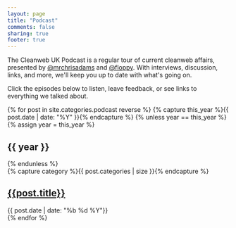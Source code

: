 ```yaml
---
layout: page
title: "Podcast"
comments: false
sharing: true
footer: true
---
```


The Cleanweb UK Podcast is a regular tour of current cleanweb affairs, presented by 
[@mrchrisadams](http://twitter.com/mrchrisadams) and [@floppy](http://twitter.com/floppy). 
With interviews, discussion, links, and more, we'll keep you up to date with what's going on. 

Click the episodes below to listen, leave feedback, or see links to everything we talked about.

<div id="blog-archives">
{% for post in site.categories.podcast reverse %}
{% capture this_year %}{{ post.date | date: "%Y" }}{% endcapture %}
{% unless year == this_year %}
  {% assign year = this_year %}
  <h2>{{ year }}</h2>
{% endunless %}
<article>
  {% capture category %}{{ post.categories | size }}{% endcapture %}
  <h1><a href="{{ root_url }}{{ post.url }}">{{post.title}}</a></h1>
  <time datetime="{{ post.date | datetime | date_to_xmlschema }}" pubdate>{{ post.date | date: "<span class='month'>%b</span> <span class='day'>%d</span> <span class='year'>%Y</span>"}}</time>
</article>
{% endfor %}
</div>